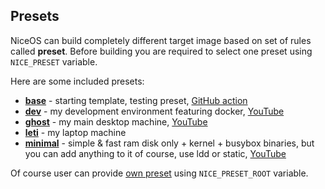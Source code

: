 ## Presets

NiceOS can build completely different target image based on set of rules called __preset__. Before building you are required to select one preset using `NICE_PRESET` variable.

Here are some included presets:
- __[base](base/)__ - starting template, testing preset, [GitHub action](https://github.com/solcloud/NiceOS/actions/workflows/test.yml)
- __[dev](dev/)__ - my development environment featuring docker, [YouTube](https://youtu.be/cPaDJTJbgwQ)
- __[ghost](ghost/)__ - my main desktop machine, [YouTube](https://youtu.be/SNuNFt7kSIE)
- __[leti](leti/)__ - my laptop machine
- __[minimal](minimal/)__ - simple & fast ram disk only + kernel + busybox binaries, but you can add anything to it of course, use ldd or static, [YouTube](https://youtu.be/H09xbSGKjZw)

Of course user can provide [own preset](https://github.com/solcloud/NiceOS#users-presets) using `NICE_PRESET_ROOT` variable.
